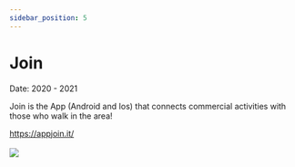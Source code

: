 ```yaml
---
sidebar_position: 5
---
```


# Join

<div >
<p style={{textAlign: 'right'}}>Date: 2020 - 2021</p>
</div>

Join is the App (Android and Ios) that connects commercial activities with those who walk in the area!


  <a href="https://appjoin.it/" target="_blank">
<div style={{textAlign: 'center'}}>
<a href="https://appjoin.it/" target="_blank">https://appjoin.it/</a>
  <br></br>
  <img src="/MyPortfolio/img/join.jpg" />
</div>
</a>